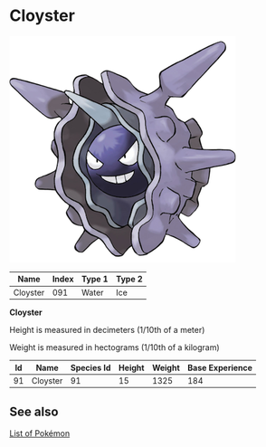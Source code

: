 # Cloyster


![Cloyster](images/091.png)

| **Name** | **Index** | **Type 1** | **Type 2** |
|----|----|----|----|
| Cloyster | 091 | Water | Ice  |

**Cloyster** 


Height is measured in decimeters (1/10th of a meter)

Weight is measured in hectograms (1/10th of a kilogram)

| **Id** | **Name** | **Species Id** | **Height** | **Weight** | **Base Experience** |
|--------|----------|----------------|------------|------------|---------------------|
| 91 | Cloyster | 91 | 15 | 1325 | 184 |


## See also

[List of Pokémon](../pokemon.md)
